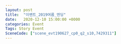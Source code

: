 ```yaml
---
layout: post
title:  "이벤트_2019여름_엔딩"
date:   2020-12-10 15:00:00 +0000
categories: Event
Tags: Story Event
SceneCode: ["scene_evt190627_cp0_q2_s10,7429311"]
---
```

